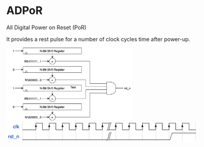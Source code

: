 # ADPoR
All Digital Power on Reset (PoR)

It provides a rest pulse for a number of clock cycles time after power-up.

<img src="./ADPoR.png" width="65%" height="65%">
<img src="./waveform.png">
